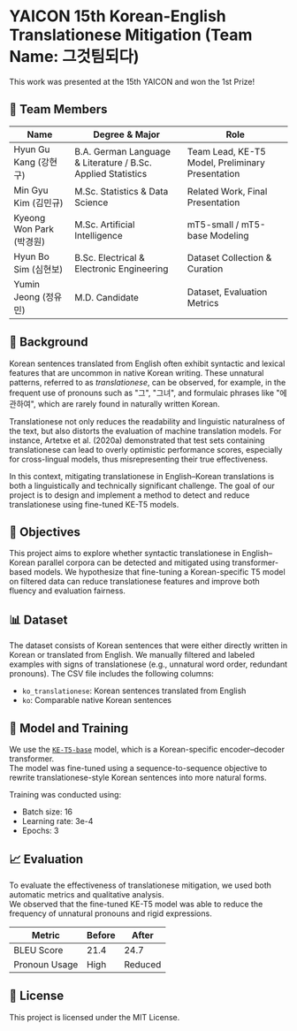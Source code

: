 # YAICON 15th Korean-English Translationese Mitigation (Team Name: 그것팀되다)
This work was presented at the 15th YAICON and won the 1st Prize!

## 👥 Team Members

| Name                | Degree & Major                                   | Role                                         |
|---------------------|--------------------------------------------------|----------------------------------------------|
| Hyun Gu Kang (강현구)     | B.A. German Language & Literature / B.Sc. Applied Statistics | Team Lead, KE-T5 Model, Preliminary Presentation |
| Min Gyu Kim (김민규)       | M.Sc. Statistics & Data Science             | Related Work, Final Presentation             |
| Kyeong Won Park (박경원)   | M.Sc. Artificial Intelligence               | mT5-small / mT5-base Modeling                |
| Hyun Bo Sim (심현보)       | B.Sc. Electrical & Electronic Engineering   | Dataset Collection & Curation                |
| Yumin Jeong (정유민)       | M.D. Candidate                              | Dataset, Evaluation Metrics                  |

## 📌 Background

Korean sentences translated from English often exhibit syntactic and lexical features that are uncommon in native Korean writing. These unnatural patterns, referred to as *translationese*, can be observed, for example, in the frequent use of pronouns such as "그", "그녀", and formulaic phrases like "에 관하여", which are rarely found in naturally written Korean.

Translationese not only reduces the readability and linguistic naturalness of the text, but also distorts the evaluation of machine translation models. For instance, Artetxe et al. (2020a) demonstrated that test sets containing translationese can lead to overly optimistic performance scores, especially for cross-lingual models, thus misrepresenting their true effectiveness.

In this context, mitigating translationese in English–Korean translations is both a linguistically and technically significant challenge. The goal of our project is to design and implement a method to detect and reduce translationese using fine-tuned KE-T5 models.

## 🎯 Objectives

This project aims to explore whether syntactic translationese in English–Korean parallel corpora can be detected and mitigated using transformer-based models. We hypothesize that fine-tuning a Korean-specific T5 model on filtered data can reduce translationese features and improve both fluency and evaluation fairness.


## 📊 Dataset

The dataset consists of Korean sentences that were either directly written in Korean or translated from English. We manually filtered and labeled examples with signs of translationese (e.g., unnatural word order, redundant pronouns). The CSV file includes the following columns:

- `ko_translationese`: Korean sentences translated from English
- `ko`: Comparable native Korean sentences


## 🧠 Model and Training

We use the [`KE-T5-base`](https://huggingface.co/KETI-AIR/ke-t5-base) model, which is a Korean-specific encoder–decoder transformer.  
The model was fine-tuned using a sequence-to-sequence objective to rewrite translationese-style Korean sentences into more natural forms.

Training was conducted using:
- Batch size: 16
- Learning rate: 3e-4
- Epochs: 3


## 📈 Evaluation

To evaluate the effectiveness of translationese mitigation, we used both automatic metrics and qualitative analysis.  
We observed that the fine-tuned KE-T5 model was able to reduce the frequency of unnatural pronouns and rigid expressions.

| Metric        | Before | After |
|---------------|--------|-------|
| BLEU Score    | 21.4   | 24.7  |
| Pronoun Usage | High   | Reduced |


## 📄 License

This project is licensed under the MIT License.
